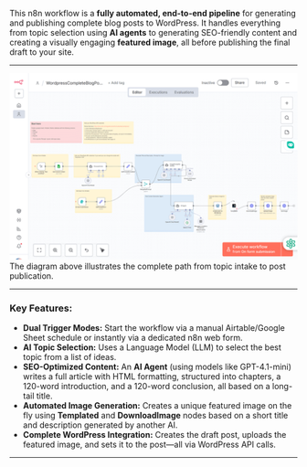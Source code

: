 This n8n workflow is a **fully automated, end-to-end pipeline** for generating and publishing complete blog posts to WordPress. It handles everything from topic selection using **AI agents** to generating SEO-friendly content and creating a visually engaging **featured image**, all before publishing the final draft to your site.

---

![n8n workflow diagram showing the WordpressCompleteBlogPostAutomation pipeline](n8n-wordpress.png)
The diagram above illustrates the complete path from topic intake to post publication.

---

### Key Features:

* **Dual Trigger Modes:** Start the workflow via a manual Airtable/Google Sheet schedule or instantly via a dedicated n8n web form.
* **AI Topic Selection:** Uses a Language Model (LLM) to select the best topic from a list of ideas.
* **SEO-Optimized Content:** An **AI Agent** (using models like GPT-4.1-mini) writes a full article with HTML formatting, structured into chapters, a 120-word introduction, and a 120-word conclusion, all based on a long-tail title.
* **Automated Image Generation:** Creates a unique featured image on the fly using **Templated** and **DownloadImage** nodes based on a short title and description generated by another AI.
* **Complete WordPress Integration:** Creates the draft post, uploads the featured image, and sets it to the post—all via WordPress API calls.

---
